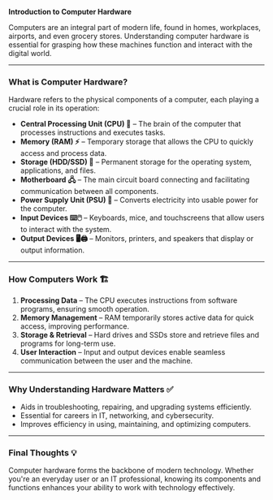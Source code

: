 **Introduction to Computer Hardware**

Computers are an integral part of modern life, found in homes, workplaces, airports, and even grocery stores. Understanding computer hardware is essential for grasping how these machines function and interact with the digital world.

---

### What is Computer Hardware?
Hardware refers to the physical components of a computer, each playing a crucial role in its operation:
- **Central Processing Unit (CPU) 🧠** – The brain of the computer that processes instructions and executes tasks.
- **Memory (RAM) ⚡** – Temporary storage that allows the CPU to quickly access and process data.
- **Storage (HDD/SSD) 💾** – Permanent storage for the operating system, applications, and files.
- **Motherboard 🖧** – The main circuit board connecting and facilitating communication between all components.
- **Power Supply Unit (PSU) 🔌** – Converts electricity into usable power for the computer.
- **Input Devices ⌨️🖱️** – Keyboards, mice, and touchscreens that allow users to interact with the system.
- **Output Devices 🖥️🖨️** – Monitors, printers, and speakers that display or output information.

---

### How Computers Work 🏗️
1. **Processing Data** – The CPU executes instructions from software programs, ensuring smooth operation.
2. **Memory Management** – RAM temporarily stores active data for quick access, improving performance.
3. **Storage & Retrieval** – Hard drives and SSDs store and retrieve files and programs for long-term use.
4. **User Interaction** – Input and output devices enable seamless communication between the user and the machine.

---

### Why Understanding Hardware Matters ✅
- Aids in troubleshooting, repairing, and upgrading systems efficiently.
- Essential for careers in IT, networking, and cybersecurity.
- Improves efficiency in using, maintaining, and optimizing computers.

---

### Final Thoughts 💡
Computer hardware forms the backbone of modern technology. Whether you're an everyday user or an IT professional, knowing its components and functions enhances your ability to work with technology effectively.

